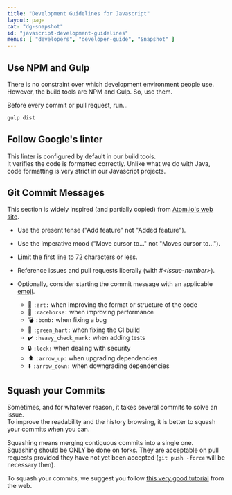 ```yaml
---
title: "Development Guidelines for Javascript"
layout: page
cat: "dg-snapshot"
id: "javascript-development-guidelines"
menus: [ "developers", "developer-guide", "Snapshot" ]
---
```


## Use NPM and Gulp

There is no constraint over which development environment people use.  
However, the build tools are NPM and Gulp. So, use them.

Before every commit or pull request, run...

```tcl
gulp dist
```


## Follow Google's linter

This linter is configured by default in our build tools.  
It verifies the code is formatted correctly. Unlike what we do with Java,
code formatting is very strict in our Javascript projects.


## Git Commit Messages

This section is widely inspired (and partially copied) from [Atom.io's web site](https://atom.io/docs/v0.176.0/contributing).

* Use the present tense ("Add feature" not "Added feature").
* Use the imperative mood ("Move cursor to..." not "Moves cursor to...").
* Limit the first line to 72 characters or less.
* Reference issues and pull requests liberally (with #*&lt;issue-number&gt;*).
* Optionally, consider starting the commit message with an applicable [emoji](http://www.emoji-cheat-sheet.com).

    * :art: <code>:<span>art</span>:</code> when improving the format or structure of the code
    * :racehorse: <code>:<span>racehorse</span>:</code> when improving performance
    * :bomb: <code>:<span>bomb</span>:</code> when fixing a bug
    * :green_heart: <code>:<span>green_hart</span>:</code> when fixing the CI build
    * :heavy_check_mark: <code>:<span>heavy_check_mark</span>:</code> when adding tests
    * :lock: <code>:<span>lock</span>:</code> when dealing with security
    * :arrow_up: <code>:<span>arrow_up</span>:</code> when upgrading dependencies
    * :arrow_down: <code>:<span>arrow_down</span>:</code> when downgrading dependencies


## Squash your Commits

Sometimes, and for whatever reason, it takes several commits to solve an issue.  
To improve the readability and the history browsing, it is better to squash your commits when you can.

Squashing means merging contiguous commits into a single one.  
Squashing should be ONLY be done on forks. They are acceptable on pull requests provided they have not yet been
accepted (`git push -force` will be necessary then).

To squash your commits, we suggest you follow [this very good tutorial](https://ariejan.net/2011/07/05/git-squash-your-latests-commits-into-one/) from the web.
